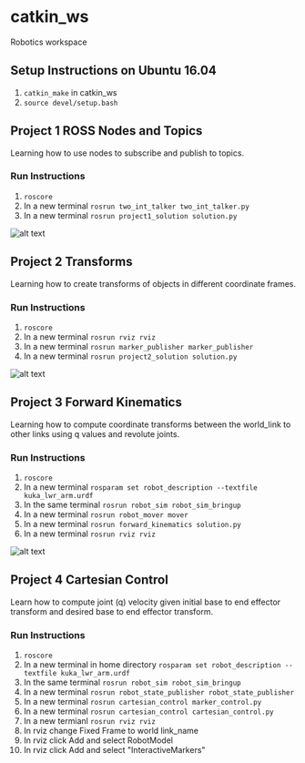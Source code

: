# catkin_ws

Robotics workspace

## Setup Instructions on Ubuntu 16.04
1. `catkin_make` in catkin_ws
2. `source devel/setup.bash`

## Project 1 ROSS Nodes and Topics
Learning how to use nodes to subscribe and publish to topics.

### Run Instructions
1. `roscore`
2. In a new terminal `rosrun two_int_talker two_int_talker.py`
3. In a new terminal `rosrun project1_solution solution.py`

![alt text](https://user-images.githubusercontent.com/2585159/27008301-b083b68c-4e33-11e7-9f70-24aceda23a25.png)

## Project 2 Transforms
Learning how to create transforms of objects in different coordinate frames.

### Run Instructions
1. `roscore`
2. In a new terminal `rosrun rviz rviz`
3. In a new terminal `rosrun marker_publisher marker_publisher`
4. In a new terminal `rosrun project2_solution solution.py`

![alt text](https://user-images.githubusercontent.com/2585159/27256895-82133fc4-5389-11e7-9f92-eb91e33b1ea3.png)

## Project 3 Forward Kinematics
Learning how to compute coordinate transforms between the world_link to other links using q values and revolute joints.

### Run Instructions
1. `roscore`
2. In a new terminal `rosparam set robot_description --textfile kuka_lwr_arm.urdf`
3. In the same terminal `rosrun robot_sim robot_sim_bringup`
4. In a new terminal `rosrun robot_mover mover`
5. In a new terminal `rosrun forward_kinematics solution.py`
6. In a new terminal `rosrun rviz rviz`

![alt text](https://user-images.githubusercontent.com/24757872/27772884-acb29b1e-5f30-11e7-9bab-ed3402e1c2d6.png)

## Project 4 Cartesian Control
Learn how to compute joint (q) velocity given initial base to end effector transform and desired base to end effector transform.

### Run Instructions
1. `roscore`
2. In a new terminal in home directory `rosparam set robot_description --textfile kuka_lwr_arm.urdf`
3. In the same terminal `rosrun robot_sim robot_sim_bringup`
4. In a new terminal `rosrun robot_state_publisher robot_state_publisher`
5. In a new terminal `rosrun cartesian_control marker_control.py`
6. In a new terminal `rosrun cartesian_control cartesian_control.py`
7. In a new termianl `rosrun rviz rviz`
8. In rviz change Fixed Frame to world link_name
9. In rviz click Add and select RobotModel
10. In rviz click Add and select "InteractiveMarkers"
